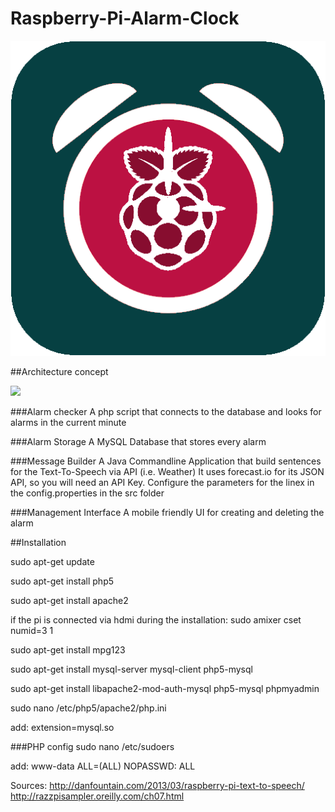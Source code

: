 # Raspberry-Pi-Alarm-Clock

![Logo](https://raw.githubusercontent.com/JanWerder/Raspberry-Pi-Alarm-Clock/master/Management%20interface/images/logo.png)

##Architecture concept

![](http://i.imgur.com/SnVPmfZ.png)

###Alarm checker
A php script that connects to the database and looks for alarms in the current minute

###Alarm Storage
A MySQL Database that stores every alarm

###Message Builder
A Java Commandline Application that build sentences for the Text-To-Speech via API (i.e. Weather)
It uses forecast.io for its JSON API, so you will need an API Key.
Configure the parameters for the linex in the config.properties in the src folder

###Management Interface
A mobile friendly UI for creating and deleting the alarm

##Installation

sudo apt-get update

sudo apt-get install php5

sudo apt-get install apache2

if the pi is connected via hdmi during the installation: 
sudo amixer cset numid=3 1

sudo apt-get install mpg123

sudo apt-get install mysql-server mysql-client php5-mysql

sudo apt-get install libapache2-mod-auth-mysql php5-mysql phpmyadmin

sudo nano /etc/php5/apache2/php.ini

add: extension=mysql.so 

###PHP config
sudo nano /etc/sudoers

add: www-data ALL=(ALL) NOPASSWD: ALL

Sources:
http://danfountain.com/2013/03/raspberry-pi-text-to-speech/
http://razzpisampler.oreilly.com/ch07.html
